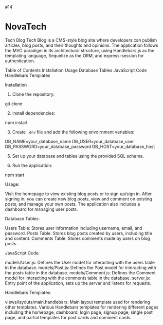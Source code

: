 #14

# NovaTech

Tech Blog
Tech Blog is a CMS-style blog site where developers can publish articles, blog posts, and their thoughts and opinions. The application follows the MVC paradigm in its architectural structure, using Handlebars.js as the templating language, Sequelize as the ORM, and express-session for authentication.

Table of Contents
Installation
Usage
Database Tables
JavaScript Code
Handlebars Templates


Installation

1. Clone the repository:

git clone <repository-url>

2. Install dependencies:

npm install

3. Create `.env` file and add the following envoirnment variables:

DB_NAME=your_database_name
DB_USER=your_database_user
DB_PASSWORD=your_database_password
DB_HOST=your_database_host

5. Set up your database and tables using the provided SQL schema.

6. Run the application:

npm start

Usage:

Visit the homepage to view existing blog posts or to sign up/sign in.
After signing in, you can create new blog posts, view and comment on existing posts, and manage your own posts.
The application also includes a dashboard for managing user posts.


Database Tables:

Users Table: Stores user information including username, email, and password.
Posts Table: Stores blog posts created by users, including title and content.
Comments Table: Stores comments made by users on blog posts.


JavaScript Code:

models/User.js: Defines the User model for interacting with the users table in the database.
models/Post.js: Defines the Post model for interacting with the posts table in the database.
models/Comment.js: Defines the Comment model for interacting with the comments table in the database.
server.js: Entry point of the application, sets up the server and 
listens for requests.


Handlebars Templates:

views/layouts/main.handlebars: Main layout template used for rendering other templates.
Various Handlebars templates for rendering different pages including the homepage, dashboard, login page, signup page, single post page, and partial templates for post cards and comment cards.